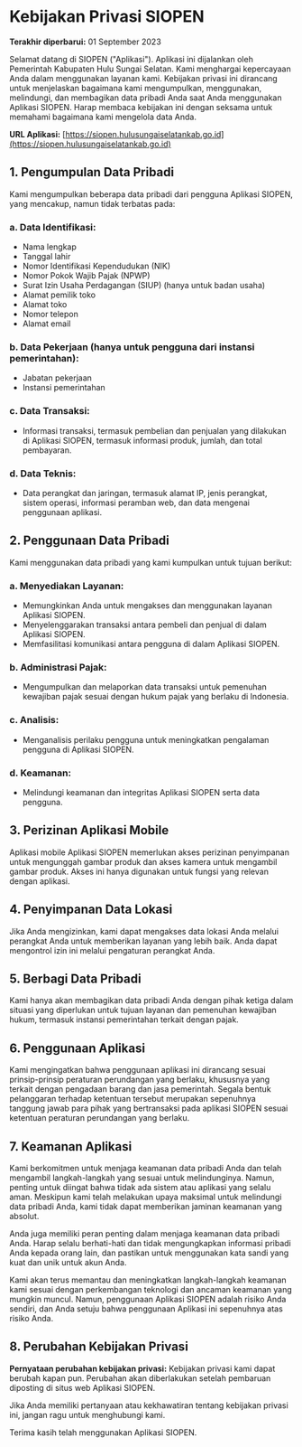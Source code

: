# Kebijakan Privasi SIOPEN

**Terakhir diperbarui:** 01 September 2023

Selamat datang di SIOPEN ("Aplikasi"). Aplikasi ini dijalankan oleh Pemerintah Kabupaten Hulu Sungai Selatan. Kami menghargai kepercayaan Anda dalam menggunakan layanan kami. Kebijakan privasi ini dirancang untuk menjelaskan bagaimana kami mengumpulkan, menggunakan, melindungi, dan membagikan data pribadi Anda saat Anda menggunakan Aplikasi SIOPEN. Harap membaca kebijakan ini dengan seksama untuk memahami bagaimana kami mengelola data Anda.

**URL Aplikasi:** [https://siopen.hulusungaiselatankab.go.id](https://siopen.hulusungaiselatankab.go.id)

## 1. Pengumpulan Data Pribadi

Kami mengumpulkan beberapa data pribadi dari pengguna Aplikasi SIOPEN, yang mencakup, namun tidak terbatas pada:

### a. Data Identifikasi:
   - Nama lengkap
   - Tanggal lahir
   - Nomor Identifikasi Kependudukan (NIK)
   - Nomor Pokok Wajib Pajak (NPWP)
   - Surat Izin Usaha Perdagangan (SIUP) (hanya untuk badan usaha)
   - Alamat pemilik toko
   - Alamat toko
   - Nomor telepon
   - Alamat email

### b. Data Pekerjaan (hanya untuk pengguna dari instansi pemerintahan):
   - Jabatan pekerjaan
   - Instansi pemerintahan

### c. Data Transaksi:
   - Informasi transaksi, termasuk pembelian dan penjualan yang dilakukan di Aplikasi SIOPEN, termasuk informasi produk, jumlah, dan total pembayaran.

### d. Data Teknis:
   - Data perangkat dan jaringan, termasuk alamat IP, jenis perangkat, sistem operasi, informasi peramban web, dan data mengenai penggunaan aplikasi.

## 2. Penggunaan Data Pribadi

Kami menggunakan data pribadi yang kami kumpulkan untuk tujuan berikut:

### a. Menyediakan Layanan:
   - Memungkinkan Anda untuk mengakses dan menggunakan layanan Aplikasi SIOPEN.
   - Menyelenggarakan transaksi antara pembeli dan penjual di dalam Aplikasi SIOPEN.
   - Memfasilitasi komunikasi antara pengguna di dalam Aplikasi SIOPEN.

### b. Administrasi Pajak:
   - Mengumpulkan dan melaporkan data transaksi untuk pemenuhan kewajiban pajak sesuai dengan hukum pajak yang berlaku di Indonesia.

### c. Analisis:
   - Menganalisis perilaku pengguna untuk meningkatkan pengalaman pengguna di Aplikasi SIOPEN.

### d. Keamanan:
   - Melindungi keamanan dan integritas Aplikasi SIOPEN serta data pengguna.

## 3. Perizinan Aplikasi Mobile

Aplikasi mobile Aplikasi SIOPEN memerlukan akses perizinan penyimpanan untuk mengunggah gambar produk dan akses kamera untuk mengambil gambar produk. Akses ini hanya digunakan untuk fungsi yang relevan dengan aplikasi.

## 4. Penyimpanan Data Lokasi

Jika Anda mengizinkan, kami dapat mengakses data lokasi Anda melalui perangkat Anda untuk memberikan layanan yang lebih baik. Anda dapat mengontrol izin ini melalui pengaturan perangkat Anda.

## 5. Berbagi Data Pribadi

Kami hanya akan membagikan data pribadi Anda dengan pihak ketiga dalam situasi yang diperlukan untuk tujuan layanan dan pemenuhan kewajiban hukum, termasuk instansi pemerintahan terkait dengan pajak.

## 6. Penggunaan Aplikasi

Kami mengingatkan bahwa penggunaan aplikasi ini dirancang sesuai prinsip-prinsip peraturan perundangan yang berlaku, khususnya yang terkait dengan pengadaan barang dan jasa pemerintah. Segala bentuk pelanggaran terhadap ketentuan tersebut merupakan sepenuhnya tanggung jawab para pihak yang bertransaksi pada aplikasi SIOPEN sesuai ketentuan peraturan perundangan yang berlaku.

## 7. Keamanan Aplikasi

Kami berkomitmen untuk menjaga keamanan data pribadi Anda dan telah mengambil langkah-langkah yang sesuai untuk melindunginya. Namun, penting untuk diingat bahwa tidak ada sistem atau aplikasi yang selalu aman. Meskipun kami telah melakukan upaya maksimal untuk melindungi data pribadi Anda, kami tidak dapat memberikan jaminan keamanan yang absolut.

Anda juga memiliki peran penting dalam menjaga keamanan data pribadi Anda. Harap selalu berhati-hati dan tidak mengungkapkan informasi pribadi Anda kepada orang lain, dan pastikan untuk menggunakan kata sandi yang kuat dan unik untuk akun Anda.

Kami akan terus memantau dan meningkatkan langkah-langkah keamanan kami sesuai dengan perkembangan teknologi dan ancaman keamanan yang mungkin muncul. Namun, penggunaan Aplikasi SIOPEN adalah risiko Anda sendiri, dan Anda setuju bahwa penggunaan Aplikasi ini sepenuhnya atas risiko Anda.

## 8. Perubahan Kebijakan Privasi

**Pernyataan perubahan kebijakan privasi:** Kebijakan privasi kami dapat berubah kapan pun. Perubahan akan diberlakukan setelah pembaruan diposting di situs web Aplikasi SIOPEN.

Jika Anda memiliki pertanyaan atau kekhawatiran tentang kebijakan privasi ini, jangan ragu untuk menghubungi kami.

Terima kasih telah menggunakan Aplikasi SIOPEN.
